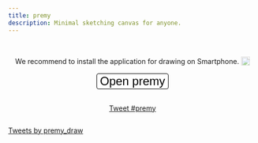 ```yaml
---
title: premy
description: Minimal sketching canvas for anyone.
---
```


<style>
  .intro {
    transform: unset;
  }

  .navbar-fixed-bottom, .navbar-fixed-top {
    position: absolute;
  }

  #action-container {
    display: flex;
    align-items: center;
    flex-direction: column;
    gap: 16px;
  }

  #open-premy-button {
    -webkit-appearance: none;
    -moz-appearance: none;
    appearance: none;
    background-color: #ffffff;
    border: 1px solid #000000;
    border-radius: 4px;
    font-size: x-large;
  }
</style>

&nbsp;

<div id="action-container">
  <span>We recommend to install the application for drawing on Smartphone.
    <a
      href="https://helpfeel.com/hata6502/premy%20%E3%82%92%E3%82%A4%E3%83%B3%E3%82%B9%E3%83%88%E3%83%BC%E3%83%AB%E3%81%99%E3%82%8B-61818b0489e586002278f64c"
      rel="noopener"
      target="_blank"
      style="text-decoration: none; "
    >
      <img
        src="https://i.gyazo.com/8737dd05a68d04d808dfdb81c6783be1.png"
        style="opacity: 0.5; vertical-align: text-bottom; width: 18px; "
      />
    </a>
  </span>
  <button id="open-premy-button">Open premy</button>

<a
  href="https://twitter.com/intent/tweet?button_hashtag=premy&ref_src=twsrc%5Etfw"
  class="twitter-hashtag-button"
  data-show-count="false">
Tweet #premy
</a>

</div>

<a
  class="twitter-timeline"
  data-width="700"
  data-theme="light"
  href="https://twitter.com/premy_draw?ref_src=twsrc%5Etfw">
Tweets by premy_draw
</a>

<premy-dialog id="dialog"></premy-dialog>

<script async src="https://platform.twitter.com/widgets.js" charset="utf-8"></script>

<script type="module">
  if ("serviceWorker" in navigator) {
    await navigator.serviceWorker.register("./serviceWorker.js");
  }
</script>

<script type="module">
  import "./premy/index.js";

  const dialog = document.querySelector("#dialog");
  const openPremyButton = document.querySelector("#open-premy-button");

  dialog.addEventListener("premyClose",
    (event) => dialog.removeAttribute("open")
  );

  dialog.addEventListener("premyHistoryChange", (event) =>
    localStorage.setItem(
      "premy-image",
      event.detail.history[event.detail.historyIndex]
    )
  );

  openPremyButton.addEventListener("click",
    (event) => {
      const image = localStorage.getItem("premy-image");

      if (image) {
        dialog.setAttribute("src", image);
      } else {
        dialog.removeAttribute("src");
      }

      dialog.setAttribute("open", "");
    }
  );
</script>
